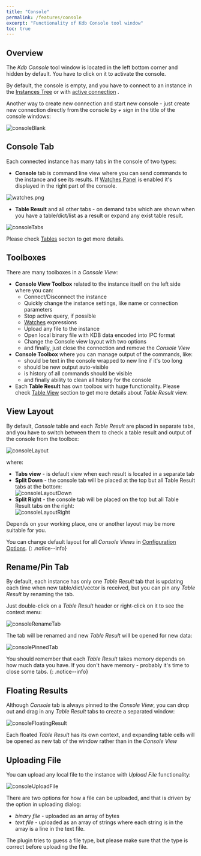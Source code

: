 ```yaml
---
title: "Console"
permalink: /features/console
excerpt: "Functionality of Kdb Console tool window"
toc: true
---
```


## Overview

The _Kdb Console_ tool window is located in the left bottom corner and hidden by default. You have to click on
it to activate the console.

By default, the console is empty, and you have to connect to an instance in
the [Instances Tree](/features/instances#connections) or with [active connection](/features/instances#active-connection)
.

Another way to create new connection and start new console - just create new connection directly from the console by _+_
sign in the title of the console windows:

![consoleBlank](/assets/images/features/console/consoleBlank.png)

## Console Tab

Each connected instance has many tabs in the console of two types:

- **Console** tab is command line view where you can send commands to the instance and see its results. If [Watches Panel](/features/watches) is enabled it's displayed in the right part of the console.

![watches.png](/assets/images/features/console/consoleWatches.png)

- **Table Result** and all other tabs - on demand tabs which are shown when you have a table/dict/list as a result or expand
  any exist table result.

![consoleTabs](/assets/images/features/console/consoleTabs.png)

Please check [Tables](/features/tables) secton to get more details.

## Toolboxes

There are many toolboxes in a _Console View_:

- **Console View Toolbox** related to the instance itself on the left side where you can:
    - Connect/Disconnect the instance
    - Quickly change the instance settings, like name or connection parameters
    - Stop active query, if possible
    - [Watches](/features/watches) expressions
    - Upload any file to the instance
    - Open local binary file with KDB data encoded into IPC format
    - Change the Console view layout with two options
    - and finally, just close the connection and remove the _Console View_
- **Console Toolbox** where you can manage output of the commands, like:
    - should be text in the console wrapped to new line if it's too long
    - should be new output auto-visible
    - is history of all commands should be visible
    - and finally ability to clean all history for the console
- Each **Table Result** has own toolbox with huge functionality. Please check [Table View](/features/tables) section to
  get more details about _Table Result_ view.

## View Layout

By default, _Console_ table and each _Table Result_ are placed in separate tabs, and you have to switch between them to
check a table result and output of the console from the toolbox:

![consoleLayout](/assets/images/features/console/consoleLayout.png)

where:

- **Tabs view** - is default view when each result is located in a separate tab
- **Split Down** - the console tab will be placed at the top but all Table Result tabs at the bottom:<br>
  ![consoleLayoutDown](/assets/images/features/console/consoleLayoutDown.png)
- **Split Right** - the console tab will be placed on the top but all Table Result tabs on the right:<br>
  ![consoleLayoutRight](/assets/images/features/console/consoleLayoutRight.png)

Depends on your working place, one or another layout may be more suitable for you.

You can change default layout for all _Console Views_ in [Configuration Options](/settings/options).
{: .notice--info}

## Rename/Pin Tab

By default, each instance has only one _Table Result_ tab that is updating each time when new table/dict/vector is
received, but you can pin any _Table Result_ by renaming the tab.

Just double-click on a _Table Result_ header or right-click on it to see the context menu:

![consoleRenameTab](/assets/images/features/console/consoleRenameTab.png)

The tab will be renamed and new _Table Result_ will be opened for new data:

![consolePinnedTab](/assets/images/features/console/consolePinnedTab.png)

You should remember that each _Table Result_ takes memory depends on how much data you have. If you don't have memory -
probably it's time to close some tabs.
{: .notice--info}

## Floating Results

Although _Console_ tab is always pinned to the _Console View_, you can drop out and drag in any _Table Result_ tabs to
create a separated window:

![consoleFloatingResult](/assets/images/features/console/consoleFloatingResult.png)

Each floated _Table Result_ has its own context, and expanding table cells will be opened as new tab of the window rather
than in the _Console View_

## Uploading File

You can upload any local file to the instance with _Upload File_ functionality:

![consoleUploadFile](/assets/images/features/console/consoleUploadFile.png)

There are two options for how a file can be uploaded, and that is driven by the option in uploading dialog:

- _binary file_ - uploaded as an array of bytes
- _text file_ - uploaded as an array of strings where each string is in the array is a line in the text file.

The plugin tries to guess a file type, but please make sure that the type is correct before uploading the file.
